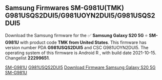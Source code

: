<h2>Samsung Firmwares SM-G981U(TMK) G981USQS2DUI5/G981UOYN2DUI5/G981USQS2DUI5</h2>
Download the Samsung firmware for the ✅ <strong>Samsung Galaxy S20 5G </strong> ⭐ <strong>SM-G981U</strong> with product code <strong>TMK</strong> <strong> from United States</strong>. This firmware has version number PDA <strong>G981USQS2DUI5</strong> and CSC G981UOYN2DUI5. The operating system of this firmware is Android R , with build date 2021-10-15. Changelist <strong>22299651</strong>.


[SM-G981U](https://samfirm.shop/samsung/model/SM-G981U)
[G981USQS2DUI5](https://samfirm.shop/samsung/pda/G981USQS2DUI5)
[Download Firmware Samsung Galaxy S20 5G SM-G981U](https://samfirm.shop/samsung/firmware/465395)
